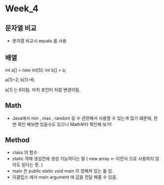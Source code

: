 # Week_4

## 문자열 비교

- 문자열 비교시 equals 를 사용

## 배열

int a[] = new int[5];
int b[] = a;

a[1]=2;
b[1]=6;

a[1] 는 6이됨. 마치 포인터 처럼 변경이됨.

## Math

- Java에서 min , max , random 등 수 관련해서 사용할 수 있는게 많기 떄문에, 한번 확인 해보면 있을수도 있으니 Math부터 확인해 보기!

## Method

- class 의 함수
- static 객체 생성전에 생성 가능하다는 말 ( new array <- 이런식 으로 사용하지 않아도 된다는 뜻. )
- main 은 public static void main 이 정해져 있는 룰 임.
- 이클립스 에서 main argument 에 값을 전달 해줄 수 있음.
